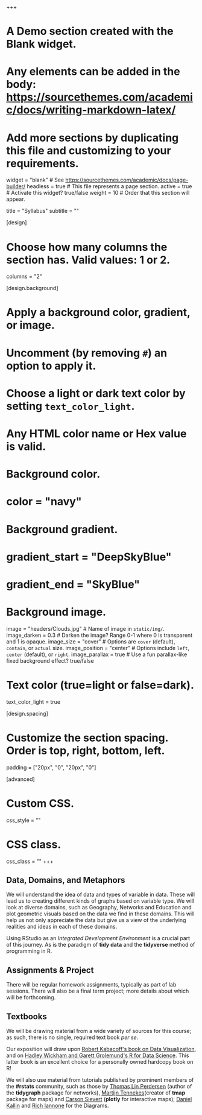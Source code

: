 +++
# A Demo section created with the Blank widget.
# Any elements can be added in the body: https://sourcethemes.com/academic/docs/writing-markdown-latex/
# Add more sections by duplicating this file and customizing to your requirements.

widget = "blank"  # See https://sourcethemes.com/academic/docs/page-builder/
headless = true  # This file represents a page section.
active = true  # Activate this widget? true/false
weight = 10 # Order that this section will appear.

title = "Syllabus"
subtitle = ""

[design]
  # Choose how many columns the section has. Valid values: 1 or 2.
  columns = "2"

[design.background]
  # Apply a background color, gradient, or image.
  #   Uncomment (by removing `#`) an option to apply it.
  #   Choose a light or dark text color by setting `text_color_light`.
  #   Any HTML color name or Hex value is valid.

  # Background color.
  # color = "navy"
  
  # Background gradient.
  # gradient_start = "DeepSkyBlue"
  # gradient_end = "SkyBlue"
  
  # Background image.
  image = "headers/Clouds.jpg"  # Name of image in `static/img/`.
  image_darken = 0.3  # Darken the image? Range 0-1 where 0 is transparent and 1 is opaque.
  image_size = "cover"  #  Options are `cover` (default), `contain`, or `actual` size.
  image_position = "center"  # Options include `left`, `center` (default), or `right`.
  image_parallax = true  # Use a fun parallax-like fixed background effect? true/false

  # Text color (true=light or false=dark).
  text_color_light = true

[design.spacing]
  # Customize the section spacing. Order is top, right, bottom, left.
  padding = ["20px", "0", "20px", "0"]

[advanced]
 # Custom CSS. 
 css_style = ""
 
 # CSS class.
 css_class = ""
+++

## Data, Domains, and Metaphors

We will understand the idea of data and types of variable in data. These will lead us to creating different kinds of graphs based on variable type. We will look at diverse domains, such as Geography, Networks and Education and plot geometric visuals based on the data we find in these domains. This will help us not only appreciate the data but give us a view of the underlying realities and ideas in each of these domains. 

Using RStudio as an *Integrated Development Environment* is a crucial part of this journey. As is the paradigm of **tidy data** and the **tidyverse** method of programming in R. 

## Assignments & Project

There will be regular homework assignments, typically as part of lab sessions. There will also be a final term project; more details about which will be forthcoming.

## Textbooks

We will be drawing material from a wide variety of sources for this course; as such, there is no single, required text book <em>per se</em>. 

Our exposition will draw upon [Robert Kabacoff's book on Data Visualization](https://rkabacoff.github.io/datavis/), and on [Hadley Wickham and Garett Grolemund's R for Data Science](https://r4ds.had.co.nz/). This latter book is an excellent choice for a personally owned hardcopy book on R! 

We will also use material from tutorials published by prominent members of the **#rstats** community, such as those by [Thomas Lin Perdersen](https://www.data-imaginist.com) (author of the **tidygraph** package for networks), [Martijn Tennekes](https://github.com/mtennekes/tmap)(creator of **tmap** package for maps) and [Carson Sievert]() (**plotly** for interactive maps); [Daniel Kallin](https://github.com/skanaar/nomnoml) and [Rich Iannone](https://github.com/rich-iannone/DiagrammeR) for the Diagrams. 

 
